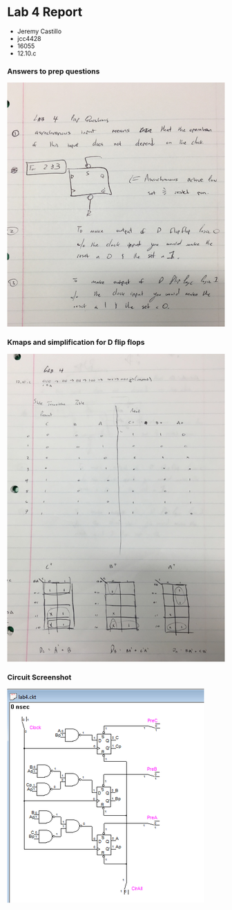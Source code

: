 # Lab 4 Report

* Jeremy Castillo
* jcc4428
* 16055
* 12.10.c

### Answers to prep questions
![Answers](screenshots/prep.JPG)

### Kmaps and simplification for D flip flops
![Kmaps](screenshots/simplification.JPG)

### Circuit Screenshot
![SimuAid Circuit](screenshots/circuitlab4.png)
